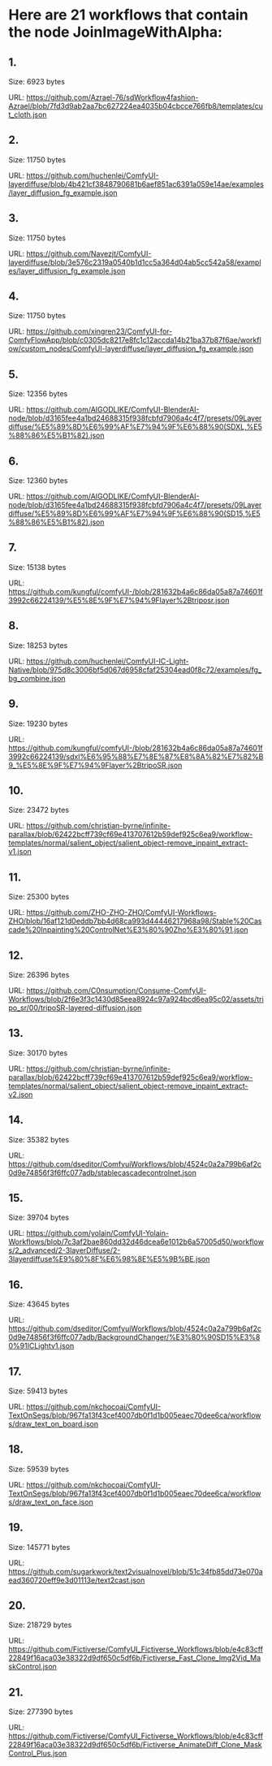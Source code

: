 # Here are 21 workflows that contain the node JoinImageWithAlpha:

## 1. 

Size: 6923 bytes

URL: https://github.com/Azrael-76/sdWorkflow4fashion-Azrael/blob/7fd3d9ab2aa7bc627224ea4035b04cbcce766fb8/templates/cut_cloth.json

## 2. 

Size: 11750 bytes

URL: https://github.com/huchenlei/ComfyUI-layerdiffuse/blob/4b421cf3848790681b6aef851ac6391a059e14ae/examples/layer_diffusion_fg_example.json

## 3. 

Size: 11750 bytes

URL: https://github.com/Navezjt/ComfyUI-layerdiffuse/blob/3e576c2319a0540b1d1cc5a364d04ab5cc542a58/examples/layer_diffusion_fg_example.json

## 4. 

Size: 11750 bytes

URL: https://github.com/xingren23/ComfyUI-for-ComfyFlowApp/blob/c0305dc8217e8fc1c12accda14b21ba37b87f6ae/workflow/custom_nodes/ComfyUI-layerdiffuse/layer_diffusion_fg_example.json

## 5. 

Size: 12356 bytes

URL: https://github.com/AIGODLIKE/ComfyUI-BlenderAI-node/blob/d3165fee4a1bd24688315f938fcbfd7906a4c4f7/presets/09Layerdiffuse/%E5%89%8D%E6%99%AF%E7%94%9F%E6%88%90(SDXL,%E5%88%86%E5%B1%82).json

## 6. 

Size: 12360 bytes

URL: https://github.com/AIGODLIKE/ComfyUI-BlenderAI-node/blob/d3165fee4a1bd24688315f938fcbfd7906a4c4f7/presets/09Layerdiffuse/%E5%89%8D%E6%99%AF%E7%94%9F%E6%88%90(SD15,%E5%88%86%E5%B1%82).json

## 7. 

Size: 15138 bytes

URL: https://github.com/kungful/comfyUI-/blob/281632b4a6c86da05a87a74601f3992c66224139/%E5%8E%9F%E7%94%9Flayer%2Btriposr.json

## 8. 

Size: 18253 bytes

URL: https://github.com/huchenlei/ComfyUI-IC-Light-Native/blob/975d8c3006bf5d067d6958cfaf25304ead0f8c72/examples/fg_bg_combine.json

## 9. 

Size: 19230 bytes

URL: https://github.com/kungful/comfyUI-/blob/281632b4a6c86da05a87a74601f3992c66224139/sdxl%E6%95%88%E7%8E%87%E8%8A%82%E7%82%B9_%E5%8E%9F%E7%94%9Flayer%2BtripoSR.json

## 10. 

Size: 23472 bytes

URL: https://github.com/christian-byrne/infinite-parallax/blob/62422bcff739cf69e413707612b59def925c6ea9/workflow-templates/normal/salient_object/salient_object-remove_inpaint_extract-v1.json

## 11. 

Size: 25300 bytes

URL: https://github.com/ZHO-ZHO-ZHO/ComfyUI-Workflows-ZHO/blob/16af121d0eddb7bb4d68ca993d44446217968a98/Stable%20Cascade%20Inpainting%20ControlNet%E3%80%90Zho%E3%80%91.json

## 12. 

Size: 26396 bytes

URL: https://github.com/C0nsumption/Consume-ComfyUI-Workflows/blob/2f6e3f3c1430d85eea8924c97a924bcd6ea95c02/assets/tripo_sr/00/tripoSR-layered-diffusion.json

## 13. 

Size: 30170 bytes

URL: https://github.com/christian-byrne/infinite-parallax/blob/62422bcff739cf69e413707612b59def925c6ea9/workflow-templates/normal/salient_object/salient_object-remove_inpaint_extract-v2.json

## 14. 

Size: 35382 bytes

URL: https://github.com/dseditor/ComfyuiWorkflows/blob/4524c0a2a799b6af2c0d9e74856f3f6ffc077adb/stablecascadecontrolnet.json

## 15. 

Size: 39704 bytes

URL: https://github.com/yolain/ComfyUI-Yolain-Workflows/blob/7c3af2bae860dd32d46dcea6e1012b6a57005d50/workflows/2_advanced/2-3layerDiffuse/2-3layerdiffuse%E9%80%8F%E6%98%8E%E5%9B%BE.json

## 16. 

Size: 43645 bytes

URL: https://github.com/dseditor/ComfyuiWorkflows/blob/4524c0a2a799b6af2c0d9e74856f3f6ffc077adb/BackgroundChanger/%E3%80%90SD15%E3%80%91ICLightv1.json

## 17. 

Size: 59413 bytes

URL: https://github.com/nkchocoai/ComfyUI-TextOnSegs/blob/967fa13f43cef4007db0f1d1b005eaec70dee6ca/workflows/draw_text_on_board.json

## 18. 

Size: 59539 bytes

URL: https://github.com/nkchocoai/ComfyUI-TextOnSegs/blob/967fa13f43cef4007db0f1d1b005eaec70dee6ca/workflows/draw_text_on_face.json

## 19. 

Size: 145771 bytes

URL: https://github.com/sugarkwork/text2visualnovel/blob/51c34fb85dd73e070aead360720eff9e3d01113e/text2cast.json

## 20. 

Size: 218729 bytes

URL: https://github.com/Fictiverse/ComfyUI_Fictiverse_Workflows/blob/e4c83cff22849f16aca03e38322d9df650c5df6b/Fictiverse_Fast_Clone_Img2Vid_MaskControl.json

## 21. 

Size: 277390 bytes

URL: https://github.com/Fictiverse/ComfyUI_Fictiverse_Workflows/blob/e4c83cff22849f16aca03e38322d9df650c5df6b/Fictiverse_AnimateDiff_Clone_MaskControl_Plus.json

